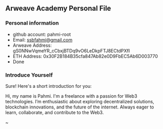 
## Arweave Academy Personal File

### Personal information

- github account: pahmi-root
- Email: ssbfahmi@gmail.com
- Arweave Address: gS0NNwVqmeYR_cCbxjBTDq9vO6LeDkpFTJ8ECtdPXfI
- ETH Address: 0x30F2B184B35cfa847Ab82e0D9FbEC5Ab6D003770
- Done

### Introduce Yourself
 Sure! Here's a short introduction for you:

Hi, my name is Pahmi. I'm a freelance with a passion for Web3 technologies. I’m enthusiastic about exploring decentralized solutions, blockchain innovations, and the future of the internet. Always eager to learn, collaborate, and contribute to the Web3.


~

